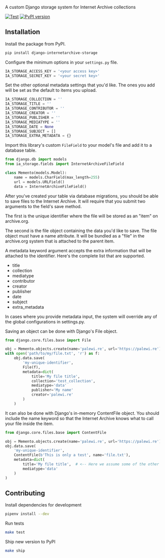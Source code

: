 A custom Django storage system for Internet Archive collections

[![Test](https://github.com/california-civic-data-coalition/django-internetarchive-storage/actions/workflows/test.yaml/badge.svg)](https://github.com/california-civic-data-coalition/django-internetarchive-storage/actions/workflows/test.yaml) [![PyPI version](https://badge.fury.io/py/django-internetarchive-storage.svg)](https://badge.fury.io/py/django-internetarchive-storage)

## Installation

Install the package from PyPI.

```zsh
pip install django-internetarchive-storage
```

Configure the minimum options in your `settings.py` file.

```python
IA_STORAGE_ACCESS_KEY = '<your access key>'
IA_STORAGE_SECRET_KEY = '<your secret key>'
```

Set the other optional metadata settings that you'd like. The ones you add will be set as the default to items you upload.

```python
IA_STORAGE_COLLECTION = ''
IA_STORAGE_TITLE = ''
IA_STORAGE_CONTRIBUTOR = ''
IA_STORAGE_CREATOR = ''
IA_STORAGE_PUBLISHER = ''
IA_STORAGE_MEDIATYPE = ''
IA_STORAGE_DATE = None
IA_STORAGE_SUBJECT = []
IA_STORAGE_EXTRA_METADATA = {}
```

Import this library's custom `FileField` to your model's file and add it to a database table.

```python
from django.db import models
from ia_storage.fields import InternetArchiveFileField

class Memento(models.Model):
    name = models.CharField(max_length=255)
    url = models.URLField()
    data = InternetArchiveFileField()
```

After you've created your table via database migrations, you should be able to save files to the Internet Archive. It will
require that you submit two arguments to the field's save method.

The first is the unique identifier where the file will be stored as an "item" on archive.org.

The second is the file object containing the data you'd like to save. The file object must have a name attribute. It will be bundled as a "file" in the archive.org system that is attached to the parent item.

A metadata keyword argument accepts the extra information that will be attached to the identifier. Here's the complete list that are supported.

* title
* collection
* mediatype
* contributor
* creator
* publisher
* date
* subject
* extra_metadata

In cases where you provide metadata input, the system will override any of the global configurations in settings.py.

Saving an object can be done with Django's File object.

```python
from django.core.files.base import File

obj = Memento.objects.create(name='palewi.re', url='https://palewi.re')
with open('path/to/my/file.txt', 'r') as f:
    obj.data.save(
        'my-unique-identifier',
        File(f),
        metadata=dict(
            title='My file title',
            collection='test_collection',
            mediatype='data'
            publisher='My name'
            creator='palewi.re'
        )
    )
```

It can also be done with Django's in-memory ContentFile object. You should include the name keyword so that the Internet Archive knows what to call your file inside the item.

```python
from django.core.files.base import ContentFile

obj = Memento.objects.create(name='palewi.re', url='https://palewi.re')
obj.data.save(
    'my-unique-identifier',
    ContentFile(b'This is only a test', name='file.txt'),
    metadata=dict(
        title='My file title',  # <-- Here we assume some of the other options are already handled in settings.py
        mediatype='data'
    )
)
```

## Contributing

Install dependencies for development

```zsh
pipenv install --dev
```

Run tests

```zsh
make test
```

Ship new version to PyPI

```zsh
make ship
```
